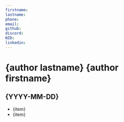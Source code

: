 ```yaml
---
firstname:
lastname:
phone:
email:
github:
discord:
NID:
linkedin:
---
```


# {author lastname} {author firstname}

## {YYYY-MM-DD}
- {item}
- {item}
